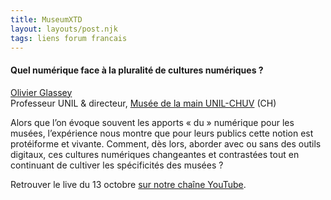 ```yaml
---
title: MuseumXTD  
layout: layouts/post.njk
tags: liens forum francais
---
```

#### Quel numérique face à la pluralité de cultures numériques ?

[Olivier Glassey](https://applicationspub.unil.ch/interpub/noauth/php/Un/UnPers.php?PerNum=881059&LanCode=37)  
Professeur UNIL & directeur, [Musée de la main UNIL-CHUV](https://www.museedelamain.ch/) (CH)

Alors que l’on évoque souvent les apports « du » numérique pour les musées, l’expérience nous montre que pour leurs publics cette notion est protéiforme et vivante. Comment, dès lors, aborder avec ou sans des outils digitaux, ces cultures numériques changeantes et contrastées tout en continuant de cultiver les spécificités des musées ?  

  
Retrouver le live du 13 octobre [sur notre chaîne YouTube](https://www.youtube.com/channel/UCTZJM5WsXDkH8QgMdACUNyw).  